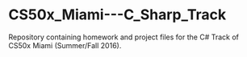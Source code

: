 # CS50x_Miami---C_Sharp_Track
Repository containing homework and project files for the C# Track of CS50x Miami (Summer/Fall 2016).
